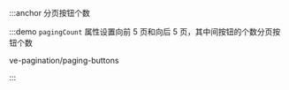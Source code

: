 :::anchor 分页按钮个数

:::demo `pagingCount` 属性设置向前 5 页和向后 5 页，其中间按钮的个数分页按钮个数

ve-pagination/paging-buttons

:::
